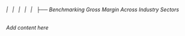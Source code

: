 ###### |   |   |   |   |   ├── Benchmarking Gross Margin Across Industry Sectors

*Add content here*